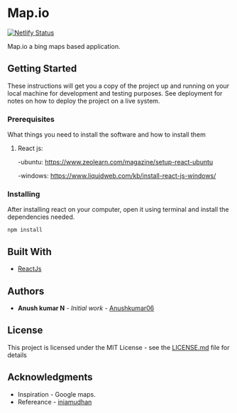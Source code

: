 # Map.io
[![Netlify Status](https://api.netlify.com/api/v1/badges/7f320a21-2e46-4254-9a24-9c6adb87357e/deploy-status)](https://app.netlify.com/sites/mapio/deploys)

Map.io a bing maps based application.

## Getting Started

These instructions will get you a copy of the project up and running on your local machine for development and testing purposes. See deployment for notes on how to deploy the project on a live system.

### Prerequisites

What things you need to install the software and how to install them

1) React js: 

      -ubuntu: https://www.zeolearn.com/magazine/setup-react-ubuntu

      -windows:  https://www.liquidweb.com/kb/install-react-js-windows/

### Installing

After installing react on your computer, open it using terminal and install the dependencies needed.

```
npm install
```
## Built With

* [ReactJs](https://reactjs.org/)

## Authors

* **Anush kumar N** - *Initial work* - [Anushkumar06](https://github.com/Anushkumar06)

## License

This project is licensed under the MIT License - see the [LICENSE.md](LICENSE) file for details

## Acknowledgments
* Inspiration - Google maps.
* Refereance - [iniamudhan](https://github.com/iniamudhan/react-bingmaps/blob/dev/src/App.js)
